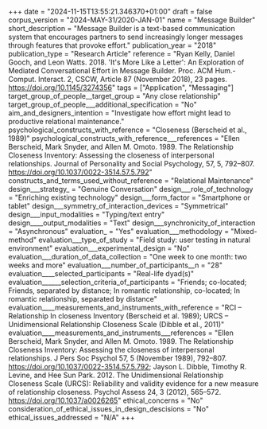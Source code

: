 +++
date = "2024-11-15T13:55:21.346370+01:00"
draft = false
corpus_version = "2024-MAY-31/2020-JAN-01"
name = "Message Builder"
short_description = "Message Builder is a text-based communication system that encourages partners to send increasingly longer messages through features that provoke effort."
publication_year = "2018"
publication_type = "Research Article"
reference = "Ryan Kelly, Daniel Gooch, and Leon Watts. 2018.  'It's More Like a Letter': An Exploration of Mediated Conversational Effort in Message Builder. Proc. ACM Hum.-Comput. Interact. 2, CSCW, Article 87 (November 2018), 23 pages. https://doi.org/10.1145/3274356"
tags = ["Application", "Messaging"]
target_group_of_people__target_group = "Any close relationship"
target_group_of_people___additional_specification = "No"
aim_and_designers_intention = "Investigate how effort might lead to productive relational maintenance."
psychological_constructs_with_reference = "Closeness (Berscheid et al., 1989)"
psychological_constructs_with_reference___references = "Ellen Berscheid, Mark Snyder, and Allen M. Omoto. 1989. The Relationship Closeness Inventory: Assessing the closeness of interpersonal relationships. Journal of Personality and Social Psychology, 57, 5, 792–807. https://doi.org/10.1037/0022-3514.57.5.792"
constructs_and_terms_used_without_reference = "Relational Maintenance"
design___strategy_ = "Genuine Conversation"
design___role_of_technology = "Enriching existing technology"
design___form_factor = "Smartphone or tablet"
design___symmetry_of_interaction_devices = "Symmetrical"
design___input_modalities = "Typing/text entry"
design____output_modalities = "Text"
design___synchronicity_of_interaction = "Asynchronous"
evaluation_ = "Yes"
evaluation___methodology = "Mixed-method"
evaluation___type_of_study = "Field study: user testing in natural environment"
evaluation___experimental_design = "No"
evaluation___duration_of_data_collection = "One week to one month: two weeks and more"
evaluation___number_of_participants__n = "28"
evaluation____selected_participants = "Real-life dyad(s)"
evaluation______selection_criteria_of_participants = "Friends; co-located; Friends, separated by distance; In romantic relationship, co-located; In romantic relationship, separated by distance"
evaluation____measurements_and_instruments_with_reference = "RCI – Relationship In closeness Inventory (Berscheid et al. 1989); URCS – Unidimensional Relationship Closeness Scale (Dibble et al., 2011)"
evaluation____measurements_and_instruments___references = "Ellen Berscheid, Mark Snyder, and Allen M. Omoto. 1989. The Relationship Closeness Inventory: Assessing the closeness of interpersonal relationships. J Pers Soc Psychol 57, 5 (November 1989), 792–807. https://doi.org/10.1037/0022-3514.57.5.792; Jayson L. Dibble, Timothy R. Levine, and Hee Sun Park. 2012. The Unidimensional Relationship Closeness Scale (URCS): Reliability and validity evidence for a new measure of relationship closeness. Psychol Assess 24, 3 (2012), 565–572. https://doi.org/10.1037/a0026265"
ethical_concerns = "No"
consideration_of_ethical_issues_in_design_descisions = "No"
ethical_issues_addressed = "N/A"
+++
